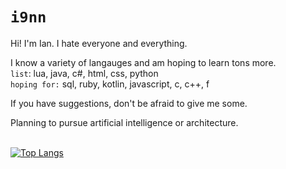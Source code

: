 # `i9nn`

Hi! I'm Ian. I hate everyone and everything.

I know a variety of langauges and am hoping to learn tons more. 
<br>`list`: lua, java, c#, html, css, python
<br>`hoping for:` sql, ruby, kotlin, javascript, c, c++, f

If you have suggestions, don't be afraid to give me some. 

Planning to pursue artificial intelligence or architecture. 

<br>[![Top Langs](https://github-readme-stats.vercel.app/api/top-langs/?username=i9nn&theme=prussian&layout=compact&hide=cmake,swift,kotlin,objective-c,Vim+script,powershell,html&langs_count=10)](https://github.com/anuraghazra/github-readme-stats)

